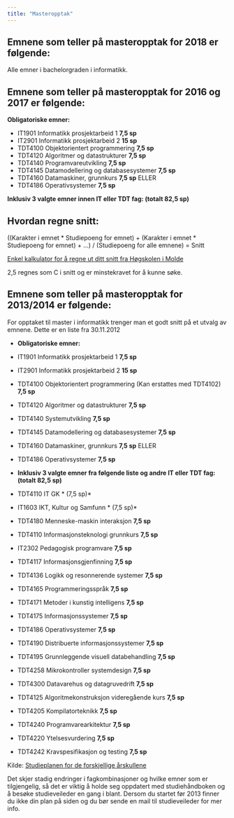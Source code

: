 ```yaml
---
title: "Masteropptak"
---
```


Emnene som teller på masteropptak for 2018 er følgende:
-------------------------------------------------------------
Alle emner i bachelorgraden i informatikk.

Emnene som teller på masteropptak for 2016 og 2017 er følgende:
-------------------------------------------------------------

**Obligatoriske emner:**

-   IT1901 Informatikk prosjektarbeid 1 **7,5 sp**
-   IT2901 Informatikk prosjektarbeid 2 **15 sp**
-   TDT4100 Objektorientert programmering **7,5 sp**
-   TDT4120 Algoritmer og datastrukturer **7,5 sp**
-   TDT4140 Programvareutvikling **7,5 sp**
-   TDT4145 Datamodellering og databasesystemer **7,5 sp**
-   TDT4160 Datamaskiner, grunnkurs **7,5 sp**
    ELLER
-   TDT4186 Operativsystemer **7,5 sp**

**Inklusiv 3 valgte emner innen IT eller TDT
    fag: (totalt 82,5 sp)**

Hvordan regne snitt:
-------------------------------------------------------------
((Karakter i emnet * Studiepoeng for emnet) + (Karakter i emnet * Studiepoeng for emnet) + ...) / (Studiepoeng for alle emnene) = Snitt

[Enkel kalkulator for å regne ut ditt snitt fra Høgskolen i Molde](https://www.himolde.no/studier/opptak/master-videreutdanning/snittkalkulator.html)

2,5 regnes som C i snitt og er minstekravet for å kunne søke.


Emnene som teller på masteropptak for 2013/2014 er følgende:
-------------------------------------------------------------
For opptaket til master i informatikk trenger man et godt snitt på et
utvalg av emnene. Dette er en liste fra 30.11.2012

-   **Obligatoriske emner:**

-   IT1901 Informatikk prosjektarbeid 1 **7,5 sp**
-   IT2901 Informatikk prosjektarbeid 2 **15 sp**
-   TDT4100 Objektorientert programmering (Kan erstattes med
    TDT4102) **7,5 sp**
-   TDT4120 Algoritmer og datastrukturer **7,5 sp**
-   TDT4140 Systemutvikling **7,5 sp**
-   TDT4145 Datamodellering og databasesystemer **7,5 sp**
-   TDT4160 Datamaskiner, grunnkurs **7,5 sp**
    ELLER
-   TDT4186 Operativsystemer **7,5 sp**

-   **Inklusiv 3 valgte emner fra følgende liste og andre IT eller TDT
    fag: (totalt 82,5 sp)**

-   TDT4110 IT GK * (7,5 sp)*
-   IT1603 IKT, Kultur og Samfunn * (7,5 sp)*
-   TDT4180 Menneske-maskin interaksjon **7,5 sp**
-   TDT4110 Informasjonsteknologi grunnkurs **7,5 sp**
-   IT2302 Pedagogisk programvare **7,5 sp**
-   TDT4117 Informasjonsgjenfinning **7,5 sp**
-   TDT4136 Logikk og resonnerende systemer **7,5 sp**
-   TDT4165 Programmeringsspråk **7,5 sp**
-   TDT4171 Metoder i kunstig intelligens **7,5 sp**
-   TDT4175 Informasjonssystemer **7,5 sp**
-   TDT4186 Operativsystemer **7,5 sp**
-   TDT4190 Distribuerte informasjonssystemer **7,5 sp**
-   TDT4195 Grunnleggende visuell databehandling **7,5 sp**
-   TDT4258 Mikrokontroller systemdesign **7,5 sp**
-   TDT4300 Datavarehus og datagruvedrift **7,5 sp**
-   TDT4125 Algoritmekonstruksjon videregående kurs **7,5 sp**
-   TDT4205 Kompilatorteknikk **7,5 sp**
-   TDT4240 Programvarearkitektur **7,5 sp**
-   TDT4220 Ytelsesvurdering **7,5 sp**
-   TDT4242 Kravspesifikasjon og testing **7,5 sp**

Kilde: [Studieplanen for de forskjellige årskullene](http://www.ntnu.no/studier/studieplan-realfag#programmeCode=BIT)

Det skjer stadig endringer i fagkombinasjoner og hvilke emner som er tilgjengelig, så det er viktig å holde seg oppdatert med studiehåndboken og å besøke studieveileder en gang i blant. Dersom du startet før 2013 finner du ikke din plan på siden og du bør sende en mail til studieveileder for mer info.
